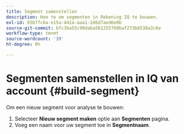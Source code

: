 ```yaml
---
title: Segment samenstellen
description: Hoe te om segmenten in Rekening IQ te bouwen.
exl-id: 93b7fc6a-e15a-441a-aaa1-2d6d7aed6e0b
source-git-commit: bfc3ba55c99daba561255760baf273b6538a3c6e
workflow-type: tm+mt
source-wordcount: '39'
ht-degree: 0%

---
```


# Segmenten samenstellen in IQ van account {#build-segment}

Om een nieuw segment voor analyse te bouwen:

1. Selecteer **Nieuw segment maken** optie aan **Segmenten** pagina.
1. Voeg een naam voor uw segment toe in **Segmentnaam**.
